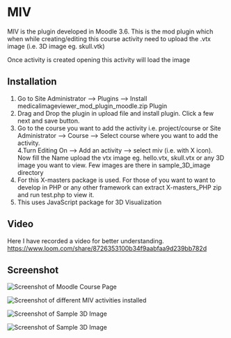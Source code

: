 # MIV
MIV is the plugin developed in Moodle 3.6. This is the mod plugin which when while creating/editing this course activity need to upload the .vtx image (i.e. 3D image eg. skull.vtk) <br>

Once activity is created opening this activity will load the image

## Installation
1. Go to Site Administrator --> Plugins --> Install medicalimageviewer_mod_plugin_moodle.zip Plugin <br>
2. Drag and Drop the plugin in upload file and install plugin. Click a few next and save button. <br>
3. Go to the course you want to add the activity i.e. project/course or Site Administrator --> Course --> Select course where you want to add the activity. <br>
4.Turn Editing On --> Add an activity --> select miv (i.e. with X icon). Now fill the Name upload the vtx image eg. hello.vtx, skull.vtx or any 3D image you want to view. Few images are there in sample_3D_image directory <br>
5. For this X-masters package is used. For those of you want to want to develop in PHP or any other framework can extract X-masters_PHP zip and run test.php to view it. <br>
6. This uses JavaScript package for 3D Visualization

## Video
Here I have recorded a video for better understanding.<br>
https://www.loom.com/share/8726353100b34f9aabfaa9d239bb782d

## Screenshot
![Screenshot of Moodle Course Page](https://user-images.githubusercontent.com/15896579/56090401-7bc84e00-5ebf-11e9-99bb-aecb5a043aed.PNG?raw=true "Screenshot of Moodle Course Page")

![Screenshot of  different MIV activities installed](https://user-images.githubusercontent.com/15896579/56090401-7bc84e00-5ebf-11e9-99bb-aecb5a043aed.PNG?raw=true "Screenshot of different MIV activities installed")

![Screenshot of Sample 3D Image](https://user-images.githubusercontent.com/15896579/56090401-7bc84e00-5ebf-11e9-99bb-aecb5a043aed.PNG?raw=true "Screenshot of Sample 3D Image")

![Screenshot of Sample 3D Image](https://user-images.githubusercontent.com/15896579/56090401-7bc84e00-5ebf-11e9-99bb-aecb5a043aed.PNG?raw=true "Screenshot of Sample 3D Image")




